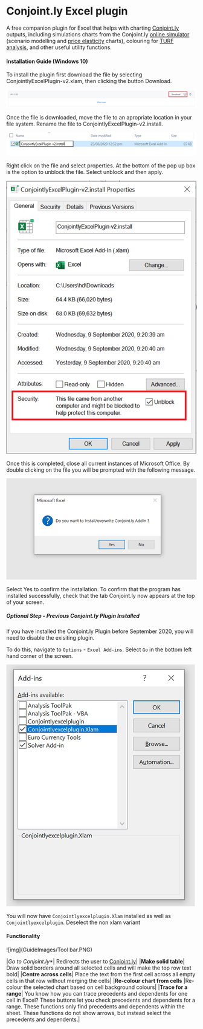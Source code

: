 # Conjoint.ly Excel plugin
A free companion plugin for Excel that helps with charting [Conjoint.ly](https://conjointly.com/) outputs, including simulations charts from the Conjoint.ly [online simulator](https://conjointly.com/guides/conjoint-preference-share-simulator/) (scenario modelling and [price elasticity](https://conjointly.com/guides/understanding-price-elasticity-of-demand/) charts), colouring for [TURF analysis](https://conjointly.com/blog/turf-analysis/), and other useful utility functions.

#### Installation Guide (Windows 10)

To install the plugin first download the file by selecting ConjointlyExcelPlugin-v2.xlam, then clicking the button Download. 

![img](GuideImages/download.PNG)

Once the file is downloaded, move the file to an apropriate location in your file system. Rename the file to ConjointlyExcelPlugin-v2.install.

![img](GuideImages/Rename.PNG)

Right click on the file and select properties. At the bottom of the pop up box is the option to unblock the file. Select unblock and then apply.

![img](GuideImages/unblock.PNG)

Once this is completed, close all current instances of Microsoft Office. By double clicking on the file you will be prompted with the following message. 

![img](GuideImages/Prompt.PNG)

Select Yes to confirm the installation. To confirm that the program has installed successfully, check that the tab Conjoint.ly now appears at the top of your screen.

##### Optional Step - Previous Conjoint.ly Plugin Installed 
If you have installed the Conjoint.ly Plugin before September 2020, you will need to disable the exisiting plugin.

To do this, navigate to `Options` - `Excel Add-ins`. Select `Go` in the bottom left hand corner of the screen.

![img](GuideImages/Deselect.PNG)

You will now have `Conjointlyexcelplugin.Xlam` installed as well as `Conjointlyexcelplugin`. Deselect the non xlam variant

#### Functionality

![img](GuideImages/Tool bar.PNG)

|*Go to Conjoint.ly**| Redirects the user to [Conjoint.ly](https://conjointly.com/)|
|**Make solid table**| Draw solid borders around all selected cells and will make the top row text bold|
|**Centre across cells**| Place the text from the first cell across all empty cells in that row without merging the cells|
|**Re-colour chart from cells** |Re-colour the selected chart based on cell background colours|
|**Trace for a range**| You know how you can trace     precedents and dependents for one cell in Excel? These buttons let you     check precedents and dependents for a range. These functions only find     precedents and dependents within the sheet. These functions do not show     arrows, but instead select the precedents and dependents.|
